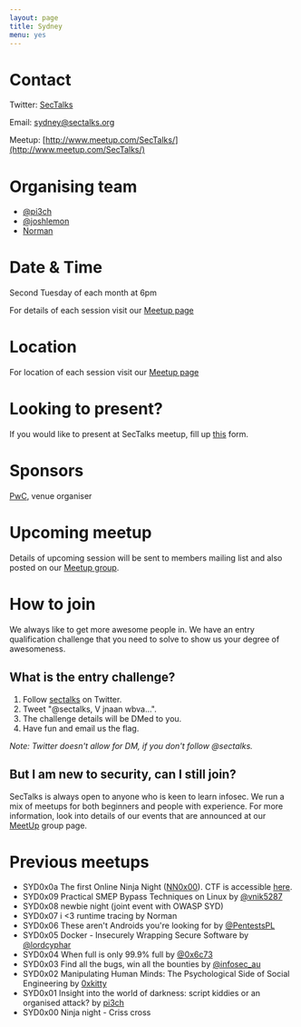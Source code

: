 ```yaml
---
layout: page
title: Sydney 
menu: yes
---
```


# Contact 

Twitter: [SecTalks](https://twitter.com/sectalks)

Email: [sydney@sectalks.org](mailto:sydney@sectalks.org)

Meetup: [http://www.meetup.com/SecTalks/](http://www.meetup.com/SecTalks/)

# Organising team 

* [@pi3ch](https://twitter.com/pi3ch) 
* [@joshlemon](https://twitter.com/joshlemon) 
* [Norman](https://au.linkedin.com/in/createremotethread)

# Date & Time 

Second Tuesday of each month at 6pm

For details of each session visit our [Meetup page](http://www.meetup.com/SecTalks/)

# Location 

For location of each session visit our [Meetup page](http://www.meetup.com/SecTalks/)

# Looking to present?

If you would like to present at SecTalks meetup, fill up [this](http://j.mp/sectalkscfp) form.

# Sponsors

[PwC](http://www.pwc.com/), venue organiser

# Upcoming meetup 

Details of upcoming session will be sent to members mailing list 
and also posted on our [Meetup group](http://www.meetup.com/SecTalks/).

# How to join

We always like to get more awesome people in.
We have an entry qualification challenge that you need
to solve to show us your degree of awesomeness.

## What is the entry challenge?

1. Follow [sectalks](https://twitter.com/sectalks) on Twitter.
1. Tweet "@sectalks, V jnaan wbva...".
1. The challenge details will be DMed to you.
1. Have fun and email us the flag.

*Note: Twitter doesn't allow for DM, if you don't follow @sectalks.*

## But I am new to security, can I still join?

SecTalks is always open to anyone who is keen to learn infosec.
We run a mix of meetups for both beginners and people with experience.
For more information, look into details of our events that are announced at our [MeetUp](http://www.meetup.com/SecTalks) group page.

# Previous meetups 

* SYD0x0a The first Online Ninja Night ([NN0x00](http://www.sectalks.org/online-ninja-night/)). CTF is accessible [here](https://github.com/sectalks/sectalks/tree/master/ctfs/NN0x00).
* SYD0x09 Practical SMEP Bypass Techniques on Linux by [@vnik5287](https://twitter.com/vnik5287)
* SYD0x08 newbie night (joint event with OWASP SYD)
* SYD0x07 i <3 runtime tracing by Norman
* SYD0x06 These aren't Androids you're looking for by [@PentestsPL](https://twitter.com/pentestspl)
* SYD0x05 Docker - Insecurely Wrapping Secure Software by [@lordcyphar](https://twitter.com/lordcyphar)
* SYD0x04 When full is only 99.9% full by [@0x6c73](https://twitter.com/0x6c73)
* SYD0x03 Find all the bugs, win all the bounties by [@infosec_au](https://twitter.com/infosec_au)
* SYD0x02 Manipulating Human Minds: The Psychological Side of Social Engineering by [0xkitty](https://twitter.com/0xkitty)
* SYD0x01 Insight into the world of darkness: script kiddies or an organised attack? by [pi3ch](https://twitter.com/pi3ch) 
* SYD0x00 Ninja night - Criss cross

